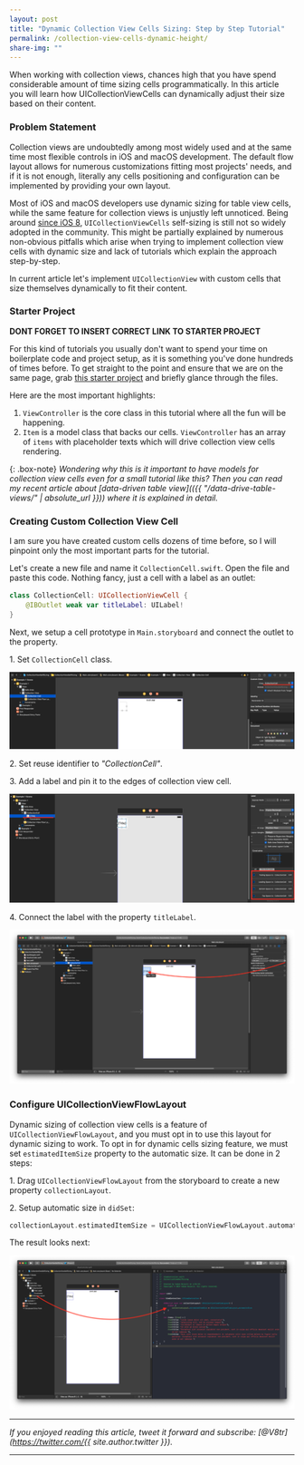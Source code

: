 ```yaml
---
layout: post
title: "Dynamic Collection View Cells Sizing: Step by Step Tutorial"
permalink: /collection-view-cells-dynamic-height/
share-img: ""
---
```


When working with collection views, chances high that you have spend considerable amount of time sizing cells programmatically. In this article you will learn how UICollectionViewCells can dynamically adjust their size based on their content.

### Problem Statement

Collection views are undoubtedly among most widely used and at the same time most flexible controls in iOS and macOS development. The default flow layout allows for numerous customizations fitting most projects' needs, and if it is not enough, literally any cells positioning and configuration can be implemented by providing your own layout.

Most of iOS and macOS developers use dynamic sizing for table view cells, while the same feature for collection views is unjustly left unnoticed. Being around [since iOS 8](https://developer.apple.com/documentation/uikit/uicollectionviewflowlayout/1617709-estimateditemsize), `UICollectionViewCells` self-sizing is still not so widely adopted in the community. This might be partially explained by numerous non-obvious pitfalls which arise when trying to implement collection view cells with dynamic size and lack of tutorials which explain the approach step-by-step.

In current article let's implement `UICollectionView` with custom cells that size themselves dynamically to fit their content.

### Starter Project

**DONT FORGET TO INSERT CORRECT LINK TO STARTER PROJECT**

For this kind of tutorials you usually don't want to spend your time on boilerplate code and project setup, as it is something you've done hundreds of times before. To get straight to the point and ensure that we are on the same page, grab [this starter project](https://developer.apple.com/documentation/uikit/uicollectionviewflowlayout/1617709-estimateditemsize) and briefly glance through the files.

Here are the most important highlights:
1. `ViewController` is the core class in this tutorial where all the fun will be happening.
2. `Item` is a model class that backs our cells. `ViewController` has an array of `items` with placeholder texts which will drive collection view cells rendering.
   
{: .box-note}
*Wondering why this is it important to have models for collection view cells even for a small tutorial like this? Then you can read my recent article about [data-driven table view](({{ "/data-drive-table-views/" | absolute_url }})) where it is explained in detail.*
   
### Creating Custom Collection View Cell

I am sure you have created custom cells dozens of time before, so I will pinpoint only the most important parts for the tutorial. 

Let's create a new file and name it `CollectionCell.swift`. Open the file and paste this code. Nothing fancy, just a cell with a label as an outlet:

```swift
class CollectionCell: UICollectionViewCell {
    @IBOutlet weak var titleLabel: UILabel!
}
```

Next, we setup a cell prototype in `Main.storyboard` and connect the outlet to the property.

1\. Set `CollectionCell` class.
<p align="center">
    <a href="{{ "img/collection-view-cells-dynamic-height/cell-setup-1.png" | absolute_url }}">
        <img src="/img/collection-view-cells-dynamic-height/cell-setup-1.png" alt="Dynamic Collection View Cells Sizing: Step by Step Tutorial"/>
    </a>
</p>

2\. Set reuse identifier to *"CollectionCell"*.
   
3\. Add a label and pin it to the edges of collection view cell.
<p align="center">
    <a href="{{ "img/collection-view-cells-dynamic-height/cell-setup-2.png" | absolute_url }}">
        <img src="/img/collection-view-cells-dynamic-height/cell-setup-2.png" alt="Dynamic Collection View Cells Sizing: Step by Step Tutorial"/>
    </a>
</p>

4\. Connect the label with the property `titleLabel`.
<p align="center">
    <a href="{{ "img/collection-view-cells-dynamic-height/cell-setup-3.png" | absolute_url }}">
        <img src="/img/collection-view-cells-dynamic-height/cell-setup-3.png" alt="Dynamic Collection View Cells Sizing: Step by Step Tutorial"/>
    </a>
</p>

### Configure UICollectionViewFlowLayout

Dynamic sizing of collection view cells is a feature of `UICollectionViewFlowLayout`, and you must opt in to use this layout for dynamic sizing to work. To opt in for dynamic cells sizing feature, we must set `estimatedItemSize` property to the automatic size. It can be done in 2 steps:

1\. Drag `UICollectionViewFlowLayout` from the storyboard to create a new property `collectionLayout`.  

2\. Setup automatic size in `didSet`:

```swift
collectionLayout.estimatedItemSize = UICollectionViewFlowLayout.automaticSize
```

The result looks next:
<p align="center">
    <a href="{{ "img/collection-view-cells-dynamic-height/layout-setup-1.png" | absolute_url }}">
        <img src="/img/collection-view-cells-dynamic-height/layout-setup-1.png" alt="Dynamic Collection View Cells Sizing: Step by Step Tutorial"/>
    </a>
</p>

---

*If you enjoyed reading this article, tweet it forward and subscribe: [@V8tr](https://twitter.com/{{ site.author.twitter }}).*

---